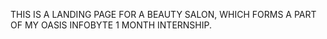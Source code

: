 THIS IS A LANDING PAGE FOR A BEAUTY SALON, WHICH FORMS A PART OF MY OASIS INFOBYTE 1 MONTH INTERNSHIP.
